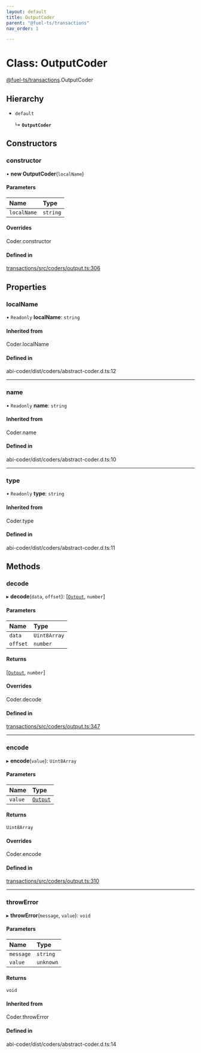 ```yaml
---
layout: default
title: OutputCoder
parent: "@fuel-ts/transactions"
nav_order: 1

---
```


# Class: OutputCoder

[@fuel-ts/transactions](../index.md).OutputCoder

## Hierarchy

- `default`

  ↳ **`OutputCoder`**

## Constructors

### constructor

• **new OutputCoder**(`localName`)

#### Parameters

| Name | Type |
| :------ | :------ |
| `localName` | `string` |

#### Overrides

Coder.constructor

#### Defined in

[transactions/src/coders/output.ts:306](https://github.com/FuelLabs/fuels-ts/blob/master/packages/transactions/src/coders/output.ts#L306)

## Properties

### localName

• `Readonly` **localName**: `string`

#### Inherited from

Coder.localName

#### Defined in

abi-coder/dist/coders/abstract-coder.d.ts:12

___

### name

• `Readonly` **name**: `string`

#### Inherited from

Coder.name

#### Defined in

abi-coder/dist/coders/abstract-coder.d.ts:10

___

### type

• `Readonly` **type**: `string`

#### Inherited from

Coder.type

#### Defined in

abi-coder/dist/coders/abstract-coder.d.ts:11

## Methods

### decode

▸ **decode**(`data`, `offset`): [[`Output`](../index.md#output), `number`]

#### Parameters

| Name | Type |
| :------ | :------ |
| `data` | `Uint8Array` |
| `offset` | `number` |

#### Returns

[[`Output`](../index.md#output), `number`]

#### Overrides

Coder.decode

#### Defined in

[transactions/src/coders/output.ts:347](https://github.com/FuelLabs/fuels-ts/blob/master/packages/transactions/src/coders/output.ts#L347)

___

### encode

▸ **encode**(`value`): `Uint8Array`

#### Parameters

| Name | Type |
| :------ | :------ |
| `value` | [`Output`](../index.md#output) |

#### Returns

`Uint8Array`

#### Overrides

Coder.encode

#### Defined in

[transactions/src/coders/output.ts:310](https://github.com/FuelLabs/fuels-ts/blob/master/packages/transactions/src/coders/output.ts#L310)

___

### throwError

▸ **throwError**(`message`, `value`): `void`

#### Parameters

| Name | Type |
| :------ | :------ |
| `message` | `string` |
| `value` | `unknown` |

#### Returns

`void`

#### Inherited from

Coder.throwError

#### Defined in

abi-coder/dist/coders/abstract-coder.d.ts:14
